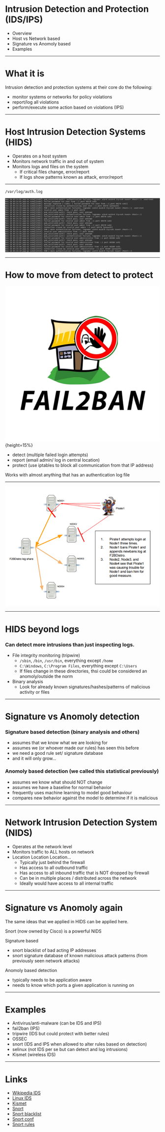 # Intrusion Detection and Protection (IDS/IPS)

* Overview
* Host vs Network based
* Signature vs Anomoly based
* Examples

---

# What it is

Intrusion detection and protection systems at their core do the following:

* monitor systems or networks for policy violations
* report/log all violations
* perform/execute some action based on violations (IPS)

---

# Host Intrusion Detection Systems (HIDS)

* Operates on a host system
* Monitors network traffic in and out of system
* Monitors logs and files on the system
  * If critical files change, error/report
  * If logs show patterns known as attack, error/report

---

`/var/log/auth.log`

![ssh-log](./img/ssh-log.png)

---

# How to move from detect to protect

![fail2ban](./img/fail2ban.jpg){height=15%}

* detect (multiple failed login attempts)
* report (email admin/ log in central location)
* protect (use iptables to block all communication from that IP address)

Works with almost anything that has an authentication log file 

---

![distributed](./img/fail2banpirate.png)

---

# HIDS beyond logs

### Can detect more intrusions than just inspecting logs.

* File integrity monitoring (tripwire)
  * `/sbin`, `/bin`, `/usr/bin`, everything except `/home`
  * `C:\Windows`, `C:\Program Files`, everything except `C:\Users`
  * If files change in these directories, thsi could be considered an anomoly/outside the norm
* Binary analysis
  * Look for already known signatures/hashes/patterns of malicious activity or files

---

# Signature vs Anomoly detection

### Signature based detection (binary analysis and others)

  * assumes that we know what we are looking for
  * assumes we (or whoever made our rules) has seen this before
  * we need a good rule set/ signature database
  * and it will only grow...

### Anomoly based detection (we called this statistical previously)

 * assumes we know what should NOT change
 * assumes we have a baseline for normal behavior
 * frequently uses machine learning to model good behaviour
 * compares new behavior against the model to determine if it is malicious

 ---

# Network Intrusion Detection System (NIDS)

* Operates at the network level
* Monitors traffic to ALL hosts on network
* Location Location Location...
  * Typically just behind the firewall
  * Has access to all outbound traffic
  * Has access to all inbound traffic that is NOT dropped by firewall
  * Can be in multiple places / distributed across the network
  * Ideally would have access to all internal traffic

---

# Signature vs Anomoly again

The same ideas that we applied in HIDS can be applied here.

Snort (now owned by Cisco) is a powerful NIDS

Signature based

 * snort blacklist of bad acting IP addresses
 * snort signature database of known malicious attack patterns (from previously seen network attacks)

Anomoly based detection

 * typically needs to be application aware
 * needs to know which ports a given application is running on

---

# Examples

* Antivirus/anti-malware (can be IDS and IPS)
* fail2ban (IPS)
* tripwire (IDS but could protect with better rules)
* OSSEC 
* snort (IDS and IPS when allowed to alter rules based on detection)
* selinux (not IDS per se but can detect and log intrusions)
* Kismet (wireless IDS)

---

# Links

* [Wikipedia IDS](https://en.wikipedia.org/wiki/Intrusion_detection_system)
* [Linux IDS](https://www.redhat.com/sysadmin/security-intrusion-detection)
* [Kismet](https://www.kismetwireless.net/)
* [Snort](https://www.snort.org/#documents)
* [Snort blacklist](https://snort-org-site.s3.amazonaws.com/production/document_files/files/000/010/603/original/ip_filter.blf?X-Amz-Algorithm=AWS4-HMAC-SHA256&X-Amz-Credential=AKIAU7AK5ITMGOEV4EFM%2F20211118%2Fus-east-1%2Fs3%2Faws4_request&X-Amz-Date=20211118T131248Z&X-Amz-Expires=3600&X-Amz-SignedHeaders=host&X-Amz-Signature=5e83f53e64c9bad8d5d140825753b676c7e2feb38f2c903ef8312f19b0a30359)
* [Snort conf](https://fossies.org/linux/snort/etc/snort.conf)
* [Snort rules](https://snort.org/rules_explanation)

